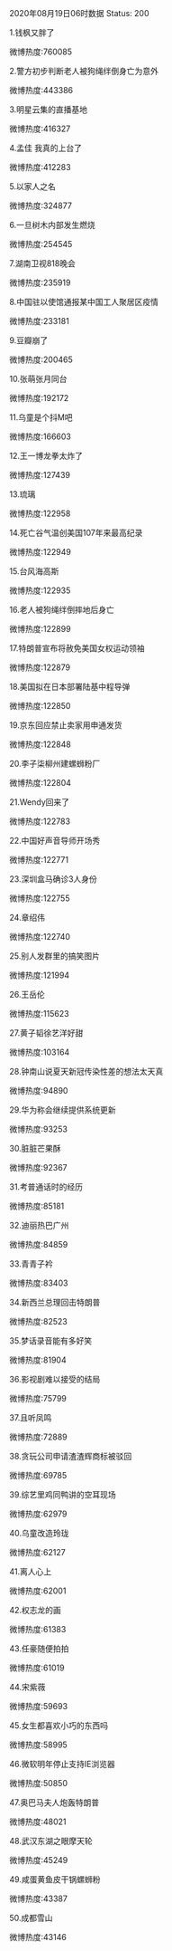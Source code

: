 2020年08月19日06时数据
Status: 200

1.钱枫又胖了

微博热度:760085

2.警方初步判断老人被狗绳绊倒身亡为意外

微博热度:443386

3.明星云集的直播基地

微博热度:416327

4.孟佳 我真的上台了

微博热度:412283

5.以家人之名

微博热度:324877

6.一旦树木内部发生燃烧

微博热度:254545

7.湖南卫视818晚会

微博热度:235919

8.中国驻以使馆通报某中国工人聚居区疫情

微博热度:233181

9.豆瓣崩了

微博热度:200465

10.张萌张月同台

微博热度:192172

11.乌童是个抖M吧

微博热度:166603

12.王一博龙拳太炸了

微博热度:127439

13.琉璃

微博热度:122958

14.死亡谷气温创美国107年来最高纪录

微博热度:122949

15.台风海高斯

微博热度:122935

16.老人被狗绳绊倒摔地后身亡

微博热度:122899

17.特朗普宣布将赦免美国女权运动领袖

微博热度:122879

18.美国拟在日本部署陆基中程导弹

微博热度:122850

19.京东回应禁止卖家用申通发货

微博热度:122848

20.李子柒柳州建螺蛳粉厂

微博热度:122804

21.Wendy回来了

微博热度:122783

22.中国好声音导师开场秀

微博热度:122771

23.深圳盒马确诊3人身份

微博热度:122755

24.章绍伟

微博热度:122740

25.别人发群里的搞笑图片

微博热度:121994

26.王岳伦

微博热度:115623

27.黄子韬徐艺洋好甜

微博热度:103164

28.钟南山说夏天新冠传染性差的想法太天真

微博热度:94890

29.华为称会继续提供系统更新

微博热度:93253

30.脏脏芒果酥

微博热度:92367

31.考普通话时的经历

微博热度:85181

32.迪丽热巴广州

微博热度:84859

33.青青子衿

微博热度:83403

34.新西兰总理回击特朗普

微博热度:82523

35.梦话录音能有多好笑

微博热度:81904

36.影视剧难以接受的结局

微博热度:75799

37.且听凤鸣

微博热度:72889

38.贪玩公司申请渣渣辉商标被驳回

微博热度:69785

39.综艺里鸡同鸭讲的空耳现场

微博热度:62979

40.乌童改造玲珑

微博热度:62127

41.离人心上

微博热度:62001

42.权志龙的画

微博热度:61383

43.任豪随便拍拍

微博热度:61019

44.宋紫薇

微博热度:59693

45.女生都喜欢小巧的东西吗

微博热度:58995

46.微软明年停止支持IE浏览器

微博热度:50850

47.奥巴马夫人炮轰特朗普

微博热度:48021

48.武汉东湖之眼摩天轮

微博热度:45249

49.咸蛋黄鱼皮干锅螺蛳粉

微博热度:43387

50.成都雪山

微博热度:43146

